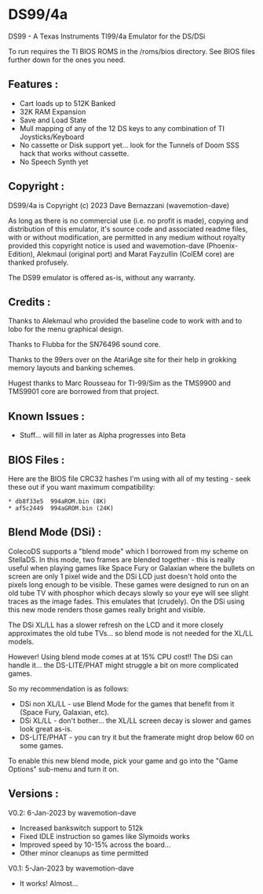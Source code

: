 # DS99/4a
DS99 - A Texas Instruments TI99/4a Emulator for the DS/DSi

To run requires the TI BIOS ROMS in the /roms/bios directory.
See BIOS files further down for the ones you need.


Features :
-----------------------
* Cart loads up to 512K Banked
* 32K RAM Expansion
* Save and Load State
* Mull mapping of any of the 12 DS keys to any combination of TI Joysticks/Keyboard
* No cassette or Disk support yet... look for the Tunnels of Doom SSS hack that works without cassette.
* No Speech Synth yet

Copyright :
-----------------------
DS99/4a is Copyright (c) 2023 Dave Bernazzani (wavemotion-dave)

As long as there is no commercial use (i.e. no profit is made),
copying and distribution of this emulator, it's source code
and associated readme files, with or without modification, 
are permitted in any medium without royalty provided this 
copyright notice is used and wavemotion-dave (Phoenix-Edition),
Alekmaul (original port) and Marat Fayzullin (ColEM core) are 
thanked profusely.

The DS99 emulator is offered as-is, without any warranty.

Credits :
-----------------------
Thanks to Alekmaul who provided the baseline code to work with and to lobo for the menu graphical design.

Thanks to Flubba for the SN76496 sound core.

Thanks to the 99ers over on the AtariAge site for their help in grokking memory layouts and banking schemes.

Hugest thanks to Marc Rousseau for TI-99/Sim as the TMS9900 and TMS9901 core are borrowed from that project.



Known Issues :
-----------------------
* Stuff... will fill in later as Alpha progresses into Beta

BIOS Files :
-----------------------
Here are the BIOS file CRC32 hashes I'm using with all of my testing - seek these out if you want maximum compatibility:
```
* db8f33e5	994aROM.bin (8K)
* af5c2449	994aGROM.bin (24K)
```


Blend Mode (DSi) :
-----------------------
ColecoDS supports a "blend mode" which I borrowed from my scheme on StellaDS. In this mode, 
two frames are blended together - this is really useful when playing games like Space Fury or Galaxian 
where the bullets on screen are only 1 pixel wide and the DSi LCD just doesn't hold onto the pixels 
long enough to be visible. These games were designed to run on an old tube TV with phosphor which 
decays slowly so your eye will see slight traces as the image fades. This emulates that (crudely).
On the DSi using this new mode renders those games really bright and visible.

The DSi XL/LL has a slower refresh on the LCD and it more closely approximates the old tube TVs... 
so blend mode is not needed for the XL/LL models.

However! Using blend mode comes at at 15% CPU cost!! The DSi can handle it... the DS-LITE/PHAT might
struggle a bit on more complicated games. 

So my recommendation is as follows:
* DSi non XL/LL - use Blend Mode for the games that benefit from it (Space Fury, Galaxian, etc).
* DSi XL/LL - don't bother... the XL/LL screen decay is slower and games look great as-is.
* DS-LITE/PHAT - you can try it but the framerate might drop below 60 on some games.

To enable this new blend mode, pick your game and go into the "Game Options" sub-menu and turn it on.

Versions :
-----------------------
V0.2: 6-Jan-2023 by wavemotion-dave
* Increased bankswitch support to 512k
* Fixed IDLE instruction so games like Slymoids works
* Improved speed by 10-15% across the board... 
* Other minor cleanups as time permitted

V0.1: 5-Jan-2023 by wavemotion-dave
* It works! Almost...
